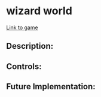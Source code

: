 # wizard world

[Link to game](https://yinglzhou.github.io/wizard-world/)

## Description:

## Controls:

## Future Implementation:
